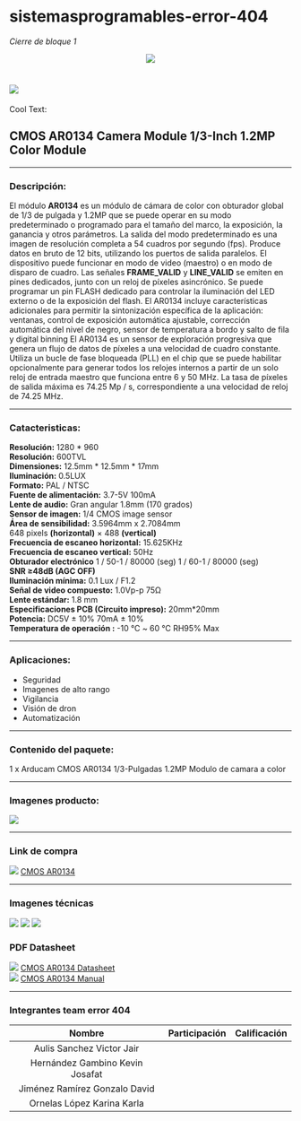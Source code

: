 # sistemasprogramables-error-404

_Cierre de bloque 1_
<p align="center">
  <img src="https://external-content.duckduckgo.com/iu/?u=https%3A%2F%2Fthumbs.dreamstime.com%2Ft%2Ferror-isolated-icon-simple-element-illustration-programming-concept-icons-editable-logo-sign-symbol-design-white-142291263.jpg&f=1&nofb=1">
</p>

# ![](https://images.cooltext.com/5387873.png)

<a href="http://cooltext.com" target="_top"><img src="https://cooltext.com/images/ct_pixel.gif" width="80" height="15" alt="Cool Text: Logo and Graphics Generator" border="0" /></a>

## CMOS AR0134 Camera Module 1/3-Inch 1.2MP Color Module
___
### Descripción:

El módulo **AR0134** es un módulo de cámara de color con obturador global de 1/3 de pulgada y 1.2MP que se puede operar en su modo predeterminado o programado para el tamaño del marco, la exposición, la ganancia y otros parámetros. La salida del modo predeterminado es una imagen de resolución completa a 54 cuadros por segundo (fps). Produce datos en bruto de 12 bits, utilizando los puertos de salida paralelos. El dispositivo puede funcionar en modo de video (maestro) o en modo de disparo de cuadro. Las señales **FRAME_VALID** y **LINE_VALID** se emiten en pines dedicados, junto con un reloj de píxeles asincrónico. Se puede programar un pin FLASH dedicado para controlar la iluminación del LED externo o de la exposición del flash. El AR0134 incluye características adicionales para permitir la sintonización específica de la aplicación: ventanas, control de exposición automática ajustable, corrección automática del nivel de negro, sensor de temperatura a bordo y salto de fila y digital binning El AR0134 es un sensor de exploración progresiva que genera un flujo de datos de píxeles a una velocidad de cuadro constante. Utiliza un bucle de fase bloqueada (PLL) en el chip que se puede habilitar opcionalmente para generar todos los relojes internos a partir de un solo reloj de entrada maestro que funciona entre 6 y 50 MHz. La tasa de píxeles de salida máxima es 74.25 Mp / s, correspondiente a una velocidad de reloj de 74.25 MHz.

___
### Catacteristicas:
**Resolución:** 1280 * 960  
**Resolución:** 600TVL  
**Dimensiones:** 12.5mm * 12.5mm * 17mm  
**Iluminación:** 0.5LUX  
**Formato:** PAL / NTSC  
**Fuente de alimentación:** 3.7-5V 100mA  
**Lente de audio:** Gran angular 1.8mm (170 grados)  
**Sensor de imagen:** 1/4 CMOS image sensor  
**Área de sensibilidad:** 3.5964mm x 2.7084mm  
648 pixels **(horizontal)** × 488 **(vertical)**  
**Frecuencia de escaneo horizontal:** 15.625KHz  
**Frecuencia de escaneo vertical:** 50Hz  
**Obturador electrónico** 1 / 50-1 / 80000 (seg) 1 / 60-1 / 80000 (seg)  
**SNR ≥48dB (AGC OFF)**  
**Iluminación mínima:** 0.1 Lux / F1.2  
**Señal de video compuesto:** 1.0Vp-p 75Ω  
**Lente estándar:** 1.8 mm  
**Especificaciones PCB (Circuito impreso):** 20mm*20mm  
**Potencia:** DC5V ± 10% 70mA ± 10%  
**Temperatura de operación :** -10 ℃ ~ 60 ℃ RH95% Max  
___
### Aplicaciones:

- Seguridad  
- Imagenes de alto rango
- Vigilancia
- Visión de dron 
- Automatización
___
### Contenido del paquete:  
1 x Arducam CMOS AR0134 1/3-Pulgadas 1.2MP Modulo de camara a color
___
### Imagenes producto:

![](http://imgfz.com/i/X3xFv1J.png)

___
### Link de compra
[![](http://files.softicons.com/download/toolbar-icons/black-wireframe-toolbar-icons-by-gentleface/png/32/shop_cart.png)](https://www.uctronics.com/arducam-cmos-ar0134-1-3-inch-1-2mp-color-camera-module.html)
[CMOS AR0134](https://www.uctronics.com/arducam-cmos-ar0134-1-3-inch-1-2mp-color-camera-module.html) 
___
### Imagenes técnicas

![](http://imgfz.com/i/lz40gtD.png)
![](http://imgfz.com/i/0nQhxvX.png)
![](http://imgfz.com/i/dpaFWCi.png)

### PDF Datasheet
[![](http://files.softicons.com/download/toolbar-icons/plastic-mini-icons-by-deleket/png/32x32/File%20PDF-01.png)](http://www.arducam.com/downloads/modules/industrial/1Inch3_1.2_Megapixel_AR0134_CMOS_Camera_Module_DS.pdf)
[CMOS AR0134 Datasheet](http://www.arducam.com/downloads/modules/industrial/1Inch3_1.2_Megapixel_AR0134_CMOS_Camera_Module_DS.pdf)  
[![](http://files.softicons.com/download/toolbar-icons/plastic-mini-icons-by-deleket/png/32x32/File%20PDF-01.png)](http://www.arducam.com/downloads/modules/industrial/1Inch3_1.2_Megapixel_AR0134_CMOS_Camera_Module_DS.pdf)
[CMOS AR0134 Manual](http://www.arducam.com/downloads/modules/industrial/AR0134_DS.pdf)

___
### Integrantes team error 404

| Nombre                          | Participación | Calificación |
|:-------------------------------:|:-------------:|:------------:|
| Aulis Sanchez Victor Jair       |               |              |
| Hernández Gambino Kevin Josafat |               |              |
| Jiménez Ramírez Gonzalo David   |               |              |
| Ornelas López Karina Karla      |               |              |


